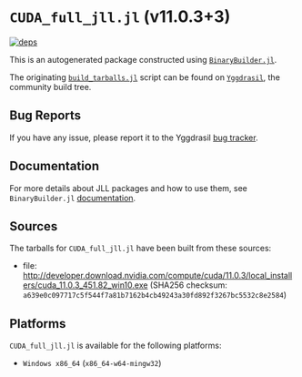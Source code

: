 # `CUDA_full_jll.jl` (v11.0.3+3)

[![deps](https://juliahub.com/docs/CUDA_full_jll/deps.svg)](https://juliahub.com/ui/Packages/CUDA_full_jll/dEkbx?page=2)

This is an autogenerated package constructed using [`BinaryBuilder.jl`](https://github.com/JuliaPackaging/BinaryBuilder.jl).

The originating [`build_tarballs.jl`](https://github.com/JuliaPackaging/Yggdrasil/blob/79b2a71d38e8ad68e60c89d1ac075b1c4c1bd7d6/C/CUDA/CUDA_full@11.0/build_tarballs.jl) script can be found on [`Yggdrasil`](https://github.com/JuliaPackaging/Yggdrasil/), the community build tree.

## Bug Reports

If you have any issue, please report it to the Yggdrasil [bug tracker](https://github.com/JuliaPackaging/Yggdrasil/issues).

## Documentation

For more details about JLL packages and how to use them, see `BinaryBuilder.jl` [documentation](https://docs.binarybuilder.org/stable/jll/).

## Sources

The tarballs for `CUDA_full_jll.jl` have been built from these sources:

* file: http://developer.download.nvidia.com/compute/cuda/11.0.3/local_installers/cuda_11.0.3_451.82_win10.exe (SHA256 checksum: `a639e0c097717c5f544f7a81b7162b4cb49243a30fd892f3267bc5532c8e2584`)

## Platforms

`CUDA_full_jll.jl` is available for the following platforms:

* `Windows x86_64` (`x86_64-w64-mingw32`)
